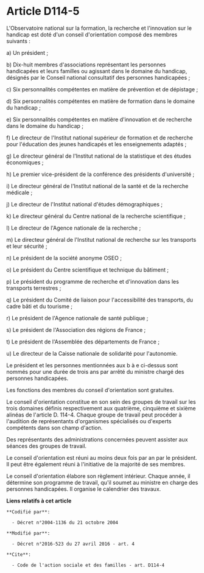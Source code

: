 # Article D114-5

L'Observatoire national sur la formation, la recherche et l'innovation sur le handicap est doté d'un conseil d'orientation
composé des membres suivants : 

a) Un président ; 

b) Dix-huit membres d'associations représentant les personnes handicapées et leurs familles ou agissant dans le domaine du
handicap, désignés par le Conseil national consultatif des personnes handicapées ; 

c) Six personnalités compétentes en matière de prévention et de dépistage ; 

d) Six personnalités compétentes en matière de formation dans le domaine du handicap ; 

e) Six personnalités compétentes en matière d'innovation et de recherche dans le domaine du handicap ; 

f) Le directeur de l'Institut national supérieur de formation et de recherche pour l'éducation des jeunes handicapés et les
enseignements adaptés ; 

g) Le directeur général de l'Institut national de la statistique et des études économiques ; 

h) Le premier vice-président de la conférence des présidents d'université ; 

i) Le directeur général de l'Institut national de la santé et de la recherche médicale ; 

j) Le directeur de l'Institut national d'études démographiques ; 

k) Le directeur général du Centre national de la recherche scientifique ; 

l) Le directeur de l'Agence nationale de la recherche ; 

m) Le directeur général de l'Institut national de recherche sur les transports et leur sécurité ; 

n) Le président de la société anonyme OSEO ; 

o) Le président du Centre scientifique et technique du bâtiment ; 

p) Le président du programme de recherche et d'innovation dans les transports terrestres ; 

q) Le président du Comité de liaison pour l'accessibilité des transports, du cadre bâti et du tourisme ; 

r) Le président de l'Agence nationale de santé publique ; 

s) Le président de l'Association des régions de France ; 

t) Le président de l'Assemblée des départements de France ; 

u) Le directeur de la Caisse nationale de solidarité pour l'autonomie. 

Le président et les personnes mentionnées aux b à e ci-dessus sont nommés pour une durée de trois ans par arrêté du ministre
chargé des personnes handicapées. 

Les fonctions des membres du conseil d'orientation sont gratuites. 

Le conseil d'orientation constitue en son sein des groupes de travail sur les trois domaines définis respectivement aux
quatrième, cinquième et sixième alinéas de l'article D. 114-4. Chaque groupe de travail peut procéder à l'audition de
représentants d'organismes spécialisés ou d'experts compétents dans son champ d'action. 

Des représentants des administrations concernées peuvent assister aux séances des groupes de travail. 

Le conseil d'orientation est réuni au moins deux fois par an par le président. Il peut être également réuni à l'initiative de
la majorité de ses membres. 

Le conseil d'orientation élabore son règlement intérieur. Chaque année, il détermine son programme de travail, qu'il soumet
au ministre en charge des personnes handicapées. Il organise le calendrier des travaux.

**Liens relatifs à cet article**

	**Codifié par**:

	  - Décret n°2004-1136 du 21 octobre 2004

	**Modifié par**:

	  - Décret n°2016-523 du 27 avril 2016 - art. 4

	**Cite**:

	  - Code de l'action sociale et des familles - art. D114-4
